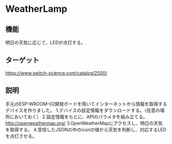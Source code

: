 # WeatherLamp

## 機能
明日の天気に応じて、LEDが点灯する。

## ターゲット
<https://www.switch-science.com/catalog/2500/>

## 説明
手元のESP-WROOM-02開発ボードを用いてインターネットから情報を取得するデバイスを作りました。
1.デバイスの設定情報をダウンロードする。（任意の場所においておく）
2.設定情報をもとに、APIのパラメタを組み立てる。
<http://openweathermap.org/>
3.OpenWeatherMapにアクセスし、明日の天気を取得する。
4.受信したJSONの中のiconの値から天気を判断し、対応するLEDを点灯させる。

